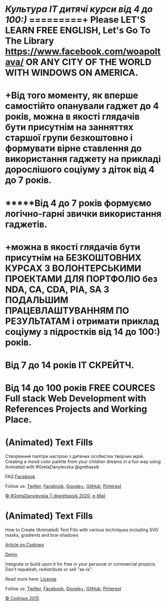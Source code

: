 *****Культура ІТ дитячі курси від 4 до 100:)*****
=========+ Please LET'S LEARN FREE ENGLISH, Let's Go To The Library https://www.facebook.com/woapoltava/ OR ANY CITY OF THE WORLD WITH WINDOWS ON AMERICA.
=========

+Від того моменту, як вперше самостійто опанували гаджет до 4 років, можна в якості глядачів бути присутнім на занняттях старшої групи безкоштовно і формувати вірне ставлення до використання гаджету на прикладі дорослішого соціуму з діток від  4 до 7 років.
=========

*****Від 4 до  7 років формуємо логічно-гарні звички використання гаджетів.
=========
+можна в якості глядачів бути присутнім на БЕЗКОШТОВНИХ КУРСАХ З ВОЛОНТЕРСЬКИМИ ПРОЕКТАМИ ДЛЯ ПОРТФОЛІО
без NDA, CA, CDA, PIA, SA  З ПОДАЛЬШИМ ПРАЦЕВЛАШТУВАННЯМ ПО РЕЗУЛЬТАТАМ і отримати приклад соціуму з підростків
від  14 до 100:) років.
=========
Від 7 до 14 років ІТ СКРЕЙTЧ.
=========
Від 14 до 100 років FREE COURCES Full stack Web Development with References Projects and Working Place.
=========

(Animated) Text Fills
=========
Створенння палітри настрою з дитячих особистих творчих мрій.  
Creating a mood color palette from your children dreams in a fun way using Animated with #GretaDanylevska @grettassik


FAQ [Facebook](https://m.me/grettassik)

Follow us: [Twitter](http://www.twitter.com/grettassik), [Facebook](https://www.facebook.com/grettassik), [Google+](https://plus.google.com/101095823814290637419), [GitHub](https://github.com/codrops), [Pinterest](http://www.pinterest.com/codrops/)

[© #GretaDanylevska || @grettassik 2020](https://www.facebook.com/grettassik/appointments/?ref_surface=page), [e-Mail](grettassik@gmail.com)







(Animated) Text Fills
=========

How to Create (Animated) Text Fills with various techniques including SVG masks, gradients and box-shadows

[Article on Codrops](http://tympanus.net/codrops/?p=23145)

[Demo](http://tympanus.net/Tutorials/AnimatedTextFills)

Integrate or build upon it for free in your personal or commercial projects. Don't republish, redistribute or sell "as-is". 

Read more here: [License](http://tympanus.net/codrops/licensing/)

Follow us: [Twitter](http://www.twitter.com/codrops), [Facebook](http://www.facebook.com/pages/Codrops/159107397912), [Google+](https://plus.google.com/101095823814290637419), [GitHub](https://github.com/codrops), [Pinterest](http://www.pinterest.com/codrops/)

[© Codrops 2015](http://www.codrops.com)
